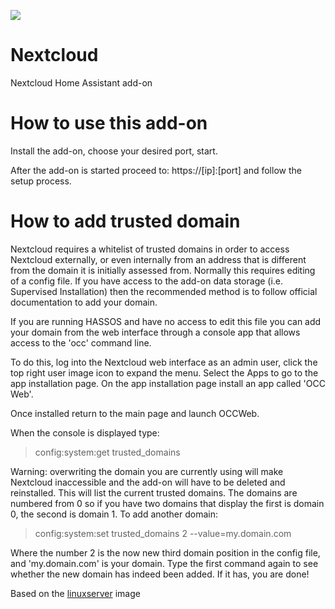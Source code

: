 [![](logo.png)](https://nextcloud.com/)

# Nextcloud

Nextcloud Home Assistant add-on

# How to use this add-on

Install the add-on, choose your desired port, start.

After the add-on is started proceed to: https://[ip]:[port] and follow the setup process.

# How to add trusted domain
Nextcloud requires a whitelist of trusted domains in order to access Nextcloud externally, or even internally from an address that is different from the domain it is initially assessed from. Normally this requires editing of a config file. If you have access to the add-on data storage (i.e. Supervised Installation) then the recommended method is to follow official documentation to add your domain. 

If you are running HASSOS and have no access to edit this file you can add your domain from the web interface through a console app that allows access to the 'occ' command line.

To do this, log into the Nextcloud web interface as an admin user, click the top right user image icon to expand the menu. Select the Apps to go to the app installation page. On the app installation page install an app called 'OCC Web'.

Once installed return to the main page and launch OCCWeb.

When the console is displayed type:

> config:system:get trusted_domains

Warning: overwriting the domain you are currently using will make Nextcloud inaccessible and the add-on will have to be deleted and reinstalled. This will list the current trusted domains. The domains are numbered from 0 so if you have two domains that display the first is domain 0, the second is domain 1. To add another domain:

> config:system:set trusted_domains 2 --value=my.domain.com

Where the number 2 is the now new third domain position in the config file, and 'my.domain.com' is your domain. Type the first command again to see whether the new domain has indeed been added. If it has, you are done!

Based on the [linuxserver](https://hub.docker.com/r/linuxserver/nextcloud) image